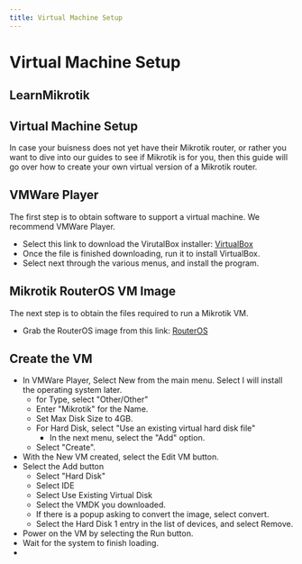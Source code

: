 ```yaml
---
title: Virtual Machine Setup
---
```


# Virtual Machine Setup

## LearnMikrotik

## Virtual Machine Setup
In case your buisness does not yet have their Mikrotik router, or rather you want to dive into our guides to see if Mikrotik is for you, then this guide will go over how to
create your own virtual version of a Mikrotik router.  

## VMWare Player
The first step is to obtain software to support a virtual machine. We recommend VMWare Player.
* Select this link to download the VirutalBox installer: [VirtualBox](https://customerconnect.vmware.com/en/downloads/details?downloadGroup=WKST-PLAYER-1623-NEW&productId=1039&rPId=85399#product_downloads)
* Once the file is finished downloading, run it to install VirtualBox.
* Select next through the various menus, and install the program. 

## Mikrotik RouterOS VM Image
The next step is to obtain the files required to run a Mikrotik VM. 
* Grab the RouterOS image from this link: [RouterOS](https://download.mikrotik.com/routeros/7.2.2/chr-7.2.2.ova)

## Create the VM
* In VMWare Player, Select New from the main menu. Select I will install the operating system later. 
  * for Type, select "Other/Other"
  * Enter "Mikrotik" for the Name.
  * Set Max Disk Size to 4GB.
  * For Hard Disk, select "Use an existing virtual hard disk file"
    * In the next menu, select the "Add" option.
  * Select "Create".
* With the New VM created, select the Edit VM button. 
* Select the Add button
  * Select "Hard Disk"
  * Select IDE
  * Select Use Existing Virtual Disk
  * Select the VMDK you downloaded.
  * If there is a popup asking to convert the image, select convert.
  * Select the Hard Disk 1 entry in the list of devices, and select Remove. 
* Power on the VM by selecting the Run button. 
* Wait for the system to finish loading. 
* 
